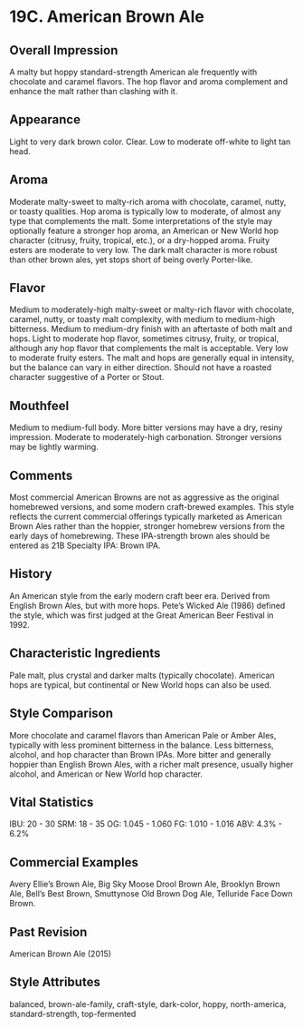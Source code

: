 # 19C. American Brown Ale

## Overall Impression

A malty but hoppy standard-strength American ale frequently with chocolate and caramel flavors. The hop flavor and aroma complement and enhance the malt rather than clashing with it.

## Appearance

Light to very dark brown color. Clear. Low to moderate off-white to light tan head.

## Aroma

Moderate malty-sweet to malty-rich aroma with chocolate, caramel, nutty, or toasty qualities. Hop aroma is typically low to moderate, of almost any type that complements the malt. Some interpretations of the style may optionally feature a stronger hop aroma, an American or New World hop character (citrusy, fruity, tropical, etc.), or a dry-hopped aroma. Fruity esters are moderate to very low. The dark malt character is more robust than other brown ales, yet stops short of being overly Porter-like.

## Flavor

Medium to moderately-high malty-sweet or malty-rich flavor with chocolate, caramel, nutty, or toasty malt complexity, with medium to medium-high bitterness. Medium to medium-dry finish with an aftertaste of both malt and hops. Light to moderate hop flavor, sometimes citrusy, fruity, or tropical, although any hop flavor that complements the malt is acceptable. Very low to moderate fruity esters. The malt and hops are generally equal in intensity, but the balance can vary in either direction. Should not have a roasted character suggestive of a Porter or Stout.

## Mouthfeel

Medium to medium-full body. More bitter versions may have a dry, resiny impression. Moderate to moderately-high carbonation. Stronger versions may be lightly warming.

## Comments

Most commercial American Browns are not as aggressive as the original homebrewed versions, and some modern craft-brewed examples. This style reflects the current commercial offerings typically marketed as American Brown Ales rather than the hoppier, stronger homebrew versions from the early days of homebrewing. These IPA-strength brown ales should be entered as 21B Specialty IPA: Brown IPA.

## History

An American style from the early modern craft beer era. Derived from English Brown Ales, but with more hops. Pete’s Wicked Ale (1986) defined the style, which was first judged at the Great American Beer Festival in 1992.

## Characteristic Ingredients

Pale malt, plus crystal and darker malts (typically chocolate). American hops are typical, but continental or New World hops can also be used.

## Style Comparison

More chocolate and caramel flavors than American Pale or Amber Ales, typically with less prominent bitterness in the balance. Less bitterness, alcohol, and hop character than Brown IPAs. More bitter and generally hoppier than English Brown Ales, with a richer malt presence, usually higher alcohol, and American or New World hop character.

## Vital Statistics

IBU: 20 - 30
SRM: 18 - 35
OG: 1.045 - 1.060
FG: 1.010 - 1.016
ABV: 4.3% - 6.2%

## Commercial Examples

Avery Ellie’s Brown Ale, Big Sky Moose Drool Brown Ale, Brooklyn Brown Ale, Bell’s Best Brown, Smuttynose Old Brown Dog Ale, Telluride Face Down Brown.

## Past Revision

American Brown Ale (2015)

## Style Attributes

balanced, brown-ale-family, craft-style, dark-color, hoppy, north-america, standard-strength, top-fermented